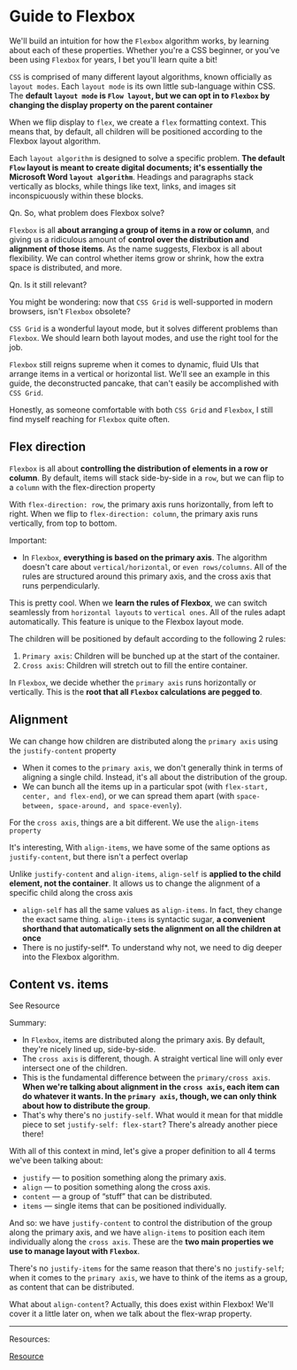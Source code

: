 # Guide to Flexbox

We'll build an intuition for how the `Flexbox` algorithm works, by learning about each of these properties. Whether you're a CSS beginner, or you've been using `Flexbox` for years, I bet you'll learn quite a bit!

`CSS` is comprised of many different layout algorithms, known officially as `layout modes`. Each `layout mode` is its own little sub-language within CSS. The **default `layout mode` is `Flow layout`, but we can opt in to `Flexbox` by changing the display property on the parent container**

When we flip display to `flex`, we create a `flex` formatting context. This means that, by default, all children will be positioned according to the Flexbox layout algorithm.

Each `layout algorithm` is designed to solve a specific problem. **The default `Flow` layout is meant to create digital documents; it's essentially the Microsoft Word `layout algorithm`**. Headings and paragraphs stack vertically as blocks, while things like text, links, and images sit inconspicuously within these blocks.

Qn. So, what problem does Flexbox solve?

`Flexbox` is all **about arranging a group of items in a row or column**, and giving us a ridiculous amount of **control over the distribution and alignment of those items**. As the name suggests, Flexbox is all about flexibility. We can control whether items grow or shrink, how the extra space is distributed, and more.

Qn. Is it still relevant?

You might be wondering: now that `CSS Grid` is well-supported in modern browsers, isn't `Flexbox` obsolete?

`CSS Grid` is a wonderful layout mode, but it solves different problems than `Flexbox`. We should learn both layout modes, and use the right tool for the job.

`Flexbox` still reigns supreme when it comes to dynamic, fluid UIs that arrange items in a vertical or horizontal list. We'll see an example in this guide, the deconstructed pancake, that can't easily be accomplished with `CSS Grid`.

Honestly, as someone comfortable with both `CSS Grid` and `Flexbox`, I still find myself reaching for `Flexbox` quite often.

## Flex direction

`Flexbox` is all about **controlling the distribution of elements in a row or column**. By default, items will stack side-by-side in a `row`, but we can flip to a `column` with the flex-direction property

With `flex-direction: row`, the primary axis runs horizontally, from left to right. When we flip to `flex-direction: column`, the primary axis runs vertically, from top to bottom.

Important:

- In `Flexbox`, **everything is based on the primary axis**. The algorithm doesn't care about `vertical/horizontal`, or `even rows/columns`. All of the rules are structured around this primary axis, and the cross axis that runs perpendicularly.

This is pretty cool. When we **learn the rules of Flexbox**, we can switch seamlessly from `horizontal layouts` to `vertical ones`. All of the rules adapt automatically. This feature is unique to the Flexbox layout mode.

The children will be positioned by default according to the following 2 rules:

1. `Primary axis`: Children will be bunched up at the start of the container.
2. `Cross axis`: Children will stretch out to fill the entire container.

In `Flexbox`, we decide whether the `primary axis` runs horizontally or vertically. This is the **root that all `Flexbox` calculations are pegged to**.

## Alignment

We can change how children are distributed along the `primary axis` using the `justify-content` property

- When it comes to the `primary axis`, we don't generally think in terms of aligning a single child. Instead, it's all about the distribution of the group.
- We can bunch all the items up in a particular spot (with `flex-start, center, and flex-end`), or we can spread them apart (with `space-between, space-around, and space-evenly`).

For the `cross axis`, things are a bit different. We use the `align-items property`

It's interesting, With `align-items`, we have some of the same options as `justify-content`, but there isn't a perfect overlap

Unlike `justify-content` and `align-items`, `align-self` is **applied to the child element, not the container**. It allows us to change the alignment of a specific child along the cross axis

- `align-self` has all the same values as `align-items`. In fact, they change the exact same thing. `align-items` is syntactic sugar, **a convenient shorthand that automatically sets the alignment on all the children at once**
- There is no justify-self*. To understand why not, we need to dig deeper into the Flexbox algorithm.

## Content vs. items

See Resource

Summary:

- In `Flexbox`, items are distributed along the primary axis. By default, they're nicely lined up, side-by-side.
- The `cross axis` is different, though. A straight vertical line will only ever intersect one of the children.
- This is the fundamental difference between the `primary/cross axis`. **When we're talking about alignment in the `cross axis`, each item can do whatever it wants. In the `primary axis`, though, we can only think about how to distribute the group**.
- That's why there's no `justify-self`. What would it mean for that middle piece to set `justify-self: flex-start`? There's already another piece there!

With all of this context in mind, let's give a proper definition to all 4 terms we've been talking about:

- `justify` — to position something along the primary axis.
- `align` — to position something along the cross axis.
- `content` — a group of “stuff” that can be distributed.
- `items` — single items that can be positioned individually.

And so: we have `justify-content` to control the distribution of the group along the primary axis, and we have `align-items` to position each item individually along the `cross axis`. These are the **two main properties we use to manage layout with `Flexbox`**.

There's no `justify-items` for the same reason that there's no `justify-self`; when it comes to the `primary axis`, we have to think of the items as a group, as content that can be distributed.

What about `align-content`? Actually, this does exist within Flexbox! We'll cover it a little later on, when we talk about the flex-wrap property.

---

Resources:

[Resource](https://www.joshwcomeau.com/css/interactive-guide-to-flexbox/)